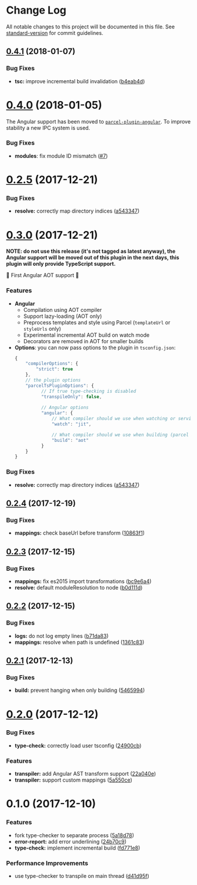 # Change Log

All notable changes to this project will be documented in this file. See [standard-version](https://github.com/conventional-changelog/standard-version) for commit guidelines.

<a name="0.4.1"></a>
## [0.4.1](https://github.com/fathyb/parcel-plugin-typescript/compare/v0.4.0...v0.4.1) (2018-01-07)


### Bug Fixes

* **tsc:** improve incremental build invalidation ([b4eab4d](https://github.com/fathyb/parcel-plugin-typescript/commit/b4eab4d))



<a name="0.4.0"></a>
# [0.4.0](https://github.com/fathyb/parcel-plugin-typescript/compare/v0.3.0...v0.4.0) (2018-01-05)

The Angular support has been moved to [`parcel-plugin-angular`](https://github.com/fathyb/parcel-plugin-angular). To improve stability a new IPC system is used.

### Bug Fixes

* **modules**: fix module ID mismatch ([#7](https://github.com/fathyb/parcel-plugin-typescript/issues/7))

<a name="0.2.5"></a>
# [0.2.5](https://github.com/fathyb/parcel-plugin-typescript/compare/v0.2.4...v0.2.5) (2017-12-21)


### Bug Fixes

* **resolve:** correctly map directory indices ([a543347](https://github.com/fathyb/parcel-plugin-typescript/commit/a543347))

<a name="0.3.0"></a>
# [0.3.0](https://github.com/fathyb/parcel-plugin-typescript/compare/v0.2.4...v0.3.0) (2017-12-21)

**NOTE: do not use this release (it's not tagged as latest anyway), the Angular support will be moved out of this plugin in the next days, this plugin will only provide TypeScript support.**

🎉 First Angular AOT support 🎉

### Features

- **Angular**
	- Compilation using AOT compiler
	- Support lazy-loading (AOT only)
	- Preprocess templates and style using Parcel (`templateUrl` or `styleUrls` only)
	- Experimental incremental AOT build on watch mode
	- Decorators are removed in AOT for smaller builds
- **Options**: you can now pass options to the plugin in `tsconfig.json`:
  ```js
  {
	  "compilerOptions": {
		  "strict": true
	  },
	  // the plugin options
	  "parcelTsPluginOptions": {
			// If true type-checking is disabled
			"transpileOnly": false,
			
			// Angular options
			"angular": {
				// What compiler should we use when watching or serving
				"watch": "jit",

				// What compiler should we use when building (parcel build)
				"build": "aot"
			}
	  }
  }
  ```

### Bug Fixes

* **resolve:** correctly map directory indices ([a543347](https://github.com/fathyb/parcel-plugin-typescript/commit/a543347))


<a name="0.2.4"></a>
## [0.2.4](https://github.com/fathyb/parcel-plugin-typescript/compare/v0.2.3...v0.2.4) (2017-12-19)


### Bug Fixes

* **mappings:** check baseUrl before transform ([10863f1](https://github.com/fathyb/parcel-plugin-typescript/commit/10863f1))



<a name="0.2.3"></a>
## [0.2.3](https://github.com/fathyb/parcel-plugin-typescript/compare/v0.2.2...v0.2.3) (2017-12-15)


### Bug Fixes

* **mappings:** fix es2015 import transformations ([bc9e6a4](https://github.com/fathyb/parcel-plugin-typescript/commit/bc9e6a4))
* **resolve:** default moduleResolution to node ([b0d111d](https://github.com/fathyb/parcel-plugin-typescript/commit/b0d111d))



<a name="0.2.2"></a>
## [0.2.2](https://github.com/fathyb/parcel-plugin-typescript/compare/v0.2.1...v0.2.2) (2017-12-15)


### Bug Fixes

* **logs:** do not log empty lines ([b71da83](https://github.com/fathyb/parcel-plugin-typescript/commit/b71da83))
* **mappings:** resolve when path is undefined ([1361c83](https://github.com/fathyb/parcel-plugin-typescript/commit/1361c83))



<a name="0.2.1"></a>
## [0.2.1](https://github.com/fathyb/parcel-plugin-typescript/compare/v0.2.0...v0.2.1) (2017-12-13)


### Bug Fixes

* **build:** prevent hanging when only building ([5465994](https://github.com/fathyb/parcel-plugin-typescript/commit/5465994))



<a name="0.2.0"></a>
# [0.2.0](https://github.com/fathyb/parcel-plugin-typescript/compare/v0.1.0...v0.2.0) (2017-12-12)


### Bug Fixes

* **type-check:** correctly load user tsconfig ([24900cb](https://github.com/fathyb/parcel-plugin-typescript/commit/24900cb))


### Features

* **transpiler:** add Angular AST transform support ([22a040e](https://github.com/fathyb/parcel-plugin-typescript/commit/22a040e))
* **transpiler:** support custom mappings ([5a550ce](https://github.com/fathyb/parcel-plugin-typescript/commit/5a550ce))



<a name="0.1.0"></a>
# 0.1.0 (2017-12-10)


### Features

* fork type-checker to separate process ([5a18d78](https://github.com/fathyb/parcel-plugin-typescript/commit/5a18d78))
* **error-report:** add error underlining ([24b70c9](https://github.com/fathyb/parcel-plugin-typescript/commit/24b70c9))
* **type-check:** implement incremental build ([fd771e8](https://github.com/fathyb/parcel-plugin-typescript/commit/fd771e8))


### Performance Improvements

* use type-checker to transpile on main thread ([d41d95f](https://github.com/fathyb/parcel-plugin-typescript/commit/d41d95f))
